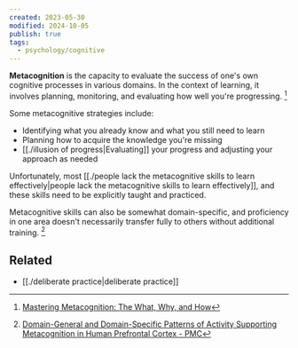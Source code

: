 ```yaml
---
created: 2023-05-30
modified: 2024-10-05
publish: true
tags:
  - psychology/cognitive
---
```

**Metacognition** is the capacity to evaluate the success of one's own cognitive processes in various domains. In the context of learning, it involves planning, monitoring, and evaluating how well you're progressing. [^1]

Some metacognitive strategies include:
- Identifying what you already know and what you still need to learn
- Planning how to acquire the knowledge you're missing
- [[./illusion of progress|Evaluating]] your progress and adjusting your approach as needed

Unfortunately, most [[./people lack the metacognitive skills to learn effectively|people lack the metacognitive skills to learn effectively]], and these skills need to be explicitly taught and practiced.

Metacognitive skills can also be somewhat domain-specific, and proficiency in one area doesn't necessarily transfer fully to others without additional training. [^2]

## Related
- [[./deliberate practice|deliberate practice]]

[^1]: [Mastering Metacognition: The What, Why, and How](https://www.activelylearn.com/post/metacognition)
[^2]: [Domain-General and Domain-Specific Patterns of Activity Supporting Metacognition in Human Prefrontal Cortex - PMC](https://www.ncbi.nlm.nih.gov/pmc/articles/PMC5895040/)